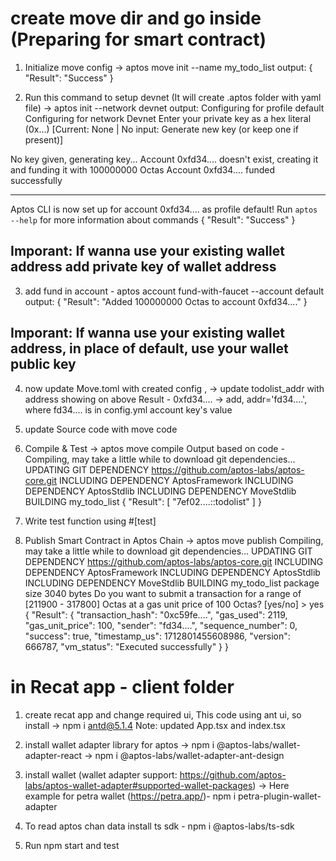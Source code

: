 # create move dir and go inside (Preparing for smart contract)
1. Initialize move config -> aptos move init --name my_todo_list
output:
{
  "Result": "Success"
}

2. Run this command to setup devnet (It will create .aptos folder with yaml file) -> aptos init --network devnet
output: 
Configuring for profile default
Configuring for network Devnet
Enter your private key as a hex literal (0x...) [Current: None | No input: Generate new key (or keep one if present)]

No key given, generating key...
Account 0xfd34.... doesn't exist, creating it and funding it with 100000000 Octas
Account 0xfd34.... funded successfully

---
Aptos CLI is now set up for account 0xfd34.... as profile default!  Run `aptos --help` for more information about commands
{
  "Result": "Success"
}

## Imporant: If wanna use your existing wallet address add private key of wallet address

3. add fund in account - aptos account fund-with-faucet --account default
output:
{
  "Result": "Added 100000000 Octas to account 0xfd34...."
}

## Imporant: If wanna use your existing wallet address, in place of default, use your wallet public key

4. now update Move.toml with created config , 
-> update todolist_addr with address showing on above Result - 0xfd34....
-> add, addr='fd34....', where fd34.... is in config.yml account key's value

5. update Source code with move code

6. Compile & Test -> aptos move compile
Output based on code -
Compiling, may take a little while to download git dependencies...
UPDATING GIT DEPENDENCY https://github.com/aptos-labs/aptos-core.git
INCLUDING DEPENDENCY AptosFramework
INCLUDING DEPENDENCY AptosStdlib
INCLUDING DEPENDENCY MoveStdlib
BUILDING my_todo_list
{
  "Result": [
    "7ef02....::todolist"
  ]
}

7. Write test function using #[test]

8. Publish Smart Contract in Aptos Chain -> aptos move publish
Compiling, may take a little while to download git dependencies...
UPDATING GIT DEPENDENCY https://github.com/aptos-labs/aptos-core.git
INCLUDING DEPENDENCY AptosFramework
INCLUDING DEPENDENCY AptosStdlib
INCLUDING DEPENDENCY MoveStdlib
BUILDING my_todo_list
package size 3040 bytes
Do you want to submit a transaction for a range of [211900 - 317800] Octas at a gas unit price of 100 Octas? [yes/no] >
yes
{
  "Result": {
    "transaction_hash": "0xc59fe....",
    "gas_used": 2119,
    "gas_unit_price": 100,
    "sender": "fd34....",
    "sequence_number": 0,
    "success": true,
    "timestamp_us": 1712801455608986,
    "version": 666787,
    "vm_status": "Executed successfully"
  }
}

# in Recat app - client folder
1. create recat app and change required ui, This code using ant ui, so install -> npm i antd@5.1.4
Note: updated App.tsx and index.tsx

2. install wallet adapter library for aptos 
-> npm i @aptos-labs/wallet-adapter-react
-> npm i @aptos-labs/wallet-adapter-ant-design

3. install wallet (wallet adapter support: https://github.com/aptos-labs/aptos-wallet-adapter#supported-wallet-packages)
-> Here example for petra wallet  (https://petra.app/)- npm i petra-plugin-wallet-adapter


4. To read aptos chan data install ts sdk - npm i @aptos-labs/ts-sdk

5. Run npm start and test